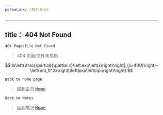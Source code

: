 ```yaml
---
permalink: /404.html
---
```


---
title： 404 Not Found
---

`404 Page/File Not Found`
>404 页面/文件未找到

$$
ln\left(\frac{\partial}{\partial x}\left.exp\left(x\right)\right|_{x=400}\right)-\left(\int_0^2x\right)\left(exp\left(i\pi\right)\right)
$$

`Back to home page`
>回到主页
<kbd>[Home](http://ahbete.github.io)</kbd>

`Back to Notes`
>回到笔记
<kbd>[Home](http://ahbete.github.io/notes/index)</kbd>